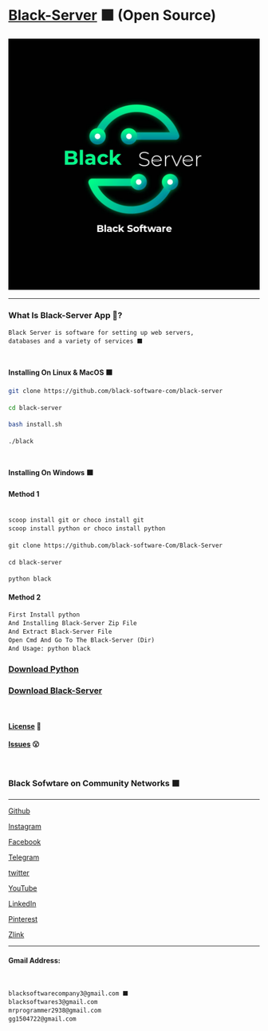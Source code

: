 # [Black-Server](https://github.com/black-software-com/black-server) ⬛ (Open Source)

<center>
<a href="https://github.com/black-software-com/black-server" title="Black-Server Logo" >
<img src="./Scr/black-server-logo-.png" alt="Black-Server Logo" title="Black-Server Logo" >
</a>
</center>
<hr>

### What Is Black-Server App 🤔?
``` txt
Black Server is software for setting up web servers,
databases and a variety of services ⬛
```
<br>

**Installing On Linux & MacOS ⬛**
``` sh
git clone https://github.com/black-software-com/black-server

cd black-server

bash install.sh

./black
```
<br>

**Installing On Windows ⬛**
#### Method 1

``` txt

scoop install git or choco install git
scoop install python or choco install python

git clone https://github.com/black-software-Com/Black-Server

cd black-server

python black
```

#### Method 2
``` txt
First Install python 
And Installing Black-Server Zip File
And Extract Black-Server File 
Open Cmd And Go To The Black-Server (Dir)
And Usage: python black
```

### [Download Python](https://www.python.org/ftp/python/3.10.1/python-3.10.1-amd64.exe)

### [Download Black-Server](https://github.com/black-software-Com/Black-Server/archive/refs/heads/master.zip)

<br>

#### [License](https://github.com/black-software-Com/Black-Server/blob/master/LICENSE) 📝

#### [Issues](https://github.com/black-software-Com/Black-Server/issues) 😮
<br>

### Black Sofwtare on Community Networks ⬛
---

[Github](https://github.com/black-software-com)

[Instagram](https://instagram.com/black_software_company)

[Facebook](https://www.facebook.com/profile.php?id=100076104841323)

[Telegram](https://t.me/blacksoftware3)

[twitter](https://twitter.com/blacksoftware3 )

[YouTube](https://www.youtube.com/channel/UCJNgrVc2NvEuMkASBa5AzLg)

[LinkedIn](https://www.linkedin.com/in/black-software-608425226/)

[Pinterest](https://www.pinterest.com/blacksoftwarecompany3/_saved/)

[Zlink](https://zil.ink/blacksoftware)

---

#### Gmail Address:
<br>

``` txt
blacksoftwarecompany3@gmail.com ⬛
blacksoftwares3@gmail.com
mrprogrammer2938@gmail.com
gg1504722@gmail.com
```
<br>
